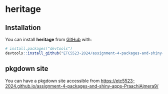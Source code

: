 
# heritage

<!-- badges: start -->
<!-- badges: end -->


## Installation

You can install **heritage** from [GitHub](https://github.com/) with:

``` r
# install.packages("devtools")
devtools::install_github("ETC5523-2024/assignment-4-packages-and-shiny-apps-PraachiAjmera9")
```

## pkgdown site

You can have a pkgdown site accessible from <https://etc5523-2024.github.io/assignment-4-packages-and-shiny-apps-PraachiAjmera9/>